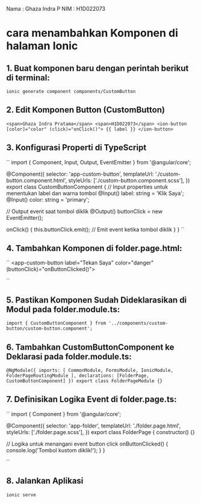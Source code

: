 Nama : Ghaza Indra P
NIM : H1D022073

# cara menambahkan Komponen di halaman Ionic
## 1. Buat komponen baru dengan perintah berikut di terminal:
``
ionic generate component components/CustomButton
``
## 2. Edit Komponen Button (CustomButton)
``
<span>Ghaza Indra Pratama</span>
<span>H1D022073</span>
<ion-button [color]="color" (click)="onClick()">
  {{ label }}
</ion-button>
``

## 3. Konfigurasi Properti di TypeScript
``
import { Component, Input, Output, EventEmitter } from '@angular/core';

@Component({
  selector: 'app-custom-button',
  templateUrl: './custom-button.component.html',
  styleUrls: ['./custom-button.component.scss'],
})
export class CustomButtonComponent {
  // Input properties untuk menentukan label dan warna tombol
  @Input() label: string = 'Klik Saya';
  @Input() color: string = 'primary';

  // Output event saat tombol diklik
  @Output() buttonClick = new EventEmitter<void>();

  onClick() {
    this.buttonClick.emit(); // Emit event ketika tombol diklik
  }
}
``

## 4. Tambahkan Komponen di folder.page.html:
``
<app-custom-button
  label="Tekan Saya"
  color="danger"
  (buttonClick)="onButtonClicked()">
</app-custom-button>

``

## 5. Pastikan Komponen Sudah Dideklarasikan di Modul pada folder.module.ts:
``
import { CustomButtonComponent } from '../components/custom-button/custom-button.component';
``

## 6. Tambahkan CustomButtonComponent ke Deklarasi pada folder.module.ts:
``
@NgModule({
  imports: [
    CommonModule,
    FormsModule,
    IonicModule,
    FolderPageRoutingModule
  ],
  declarations: [FolderPage, CustomButtonComponent]
})
export class FolderPageModule {}
``

## 7. Definisikan Logika Event di folder.page.ts:
``
import { Component } from '@angular/core';

@Component({
  selector: 'app-folder',
  templateUrl: './folder.page.html',
  styleUrls: ['./folder.page.scss'],
})
export class FolderPage {
  constructor() {}

  // Logika untuk menangani event button click
  onButtonClicked() {
    console.log('Tombol kustom diklik!');
  }
}

``

## 8. Jalankan Aplikasi
``
ionic serve
``
